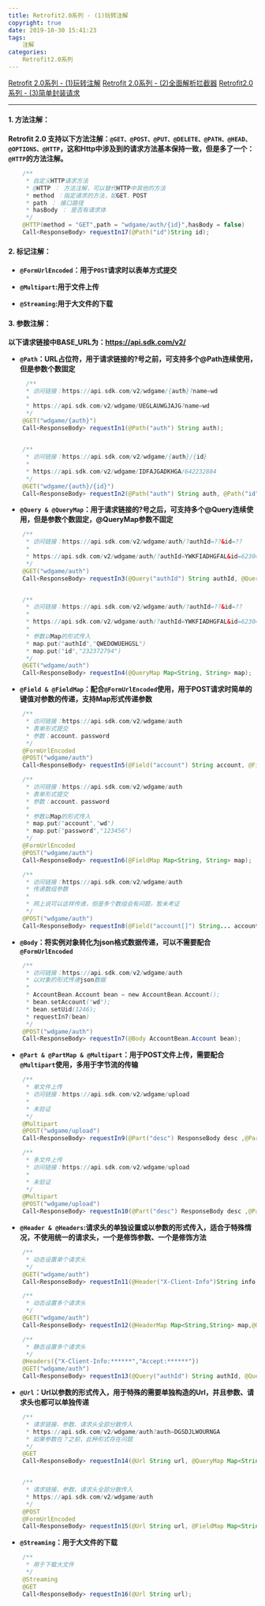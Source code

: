 ```yaml
---
title: Retrofit2.0系列 - (1)玩转注解
copyright: true
date: 2019-10-30 15:41:23
tags:
	注解
categories:
	Retrofit2.0系列
---
```


[Retrofit 2.0系列 - (1)玩转注解](https://www.syncxiao.com/2019/10/30/Retrofit2.0%E7%B3%BB%E5%88%97%20-%20&#40;1&#41;%E7%8E%A9%E8%BD%AC%E6%B3%A8%E8%A7%A3/)
[Retrofit 2.0系列 - (2)全面解析拦截器](https://www.syncxiao.com/2019/10/30/Retrofit2-0%E7%B3%BB%E5%88%97%20-%20&#40;2&#41;%E5%85%A8%E9%9D%A2%E8%A7%A3%E6%9E%90%E6%8B%A6%E6%88%AA%E5%99%A8/)
[Retrofit2.0系列 - (3)简单封装请求](https://www.syncxiao.com/2019/10/30/Retrofit2-0%E7%B3%BB%E5%88%97-&#40;3&#41;%E7%AE%80%E5%8D%95%E5%B0%81%E8%A3%85%E8%AF%B7%E6%B1%82/)

---


#### 1. 方法注解：
**Retrofit 2.0 支持以下方法注解：`@GET、@POST、@PUT、@DELETE、@PATH、@HEAD、@OPTIONS、@HTTP`，这和Http中涉及到的请求方法基本保持一致，但是多了一个：`@HTTP`的方法注解。**
```java
	/**
	 * 自定义HTTP请求方法
     * @HTTP ： 方法注解，可以替代HTTP中其他的方法
     * method ：指定请求的方法，如GET、POST
     * path ： 接口路径
     * hasBody ： 是否有请求体
     */
    @HTTP(method = "GET",path = "wdgame/auth/{id}",hasBody = false)
    Call<ResponseBody> requestIn17(@Path("id")String id);
```

<!-- more -->

#### 2. 标记注解：
- **`@FormUrlEncoded`：用于`POST`请求时以表单方式提交**

- **`@Multipart`:用于文件上传**
 
- **`@Streaming`:用于大文件的下载**

#### 3. 参数注解：
 **以下请求链接中BASE_URL为：https://api.sdk.com/v2/**

 - **`@Path`：URL占位符，用于请求链接的?号之前，可支持多个@Path连续使用，但是参数个数固定**
```java
	 /**
     * 访问链接：https://api.sdk.com/v2/wdgame/{auth}?name=wd
     * 
     * https://api.sdk.com/v2/wdgame/UEGLAUWGJAJG?name=wd
     */
    @GET("wdgame/{auth}")
    Call<ResponseBody> requestIn1(@Path("auth") String auth);
    

	/**
     * 访问链接：https://api.sdk.com/v2/wdgame/{auth}/{id}
     * 
     * https://api.sdk.com/v2/wdgame/IDFAJGADKHGA/642232884
     */
    @GET("wdgame/{auth}/{id}")
    Call<ResponseBody> requestIn2(@Path("auth") String auth, @Path("id") String id);
```

- **`@Query & @QueryMap`：用于请求链接的?号之后，可支持多个@Query连续使用，但是参数个数固定，@QueryMap参数不固定**
```java
	/**
     * 访问链接：https://api.sdk.com/v2/wdgame/auth/?authId=??&id=??
     * 
     * https://api.sdk.com/v2/wdgame/auth/?authId=YWKFIADHGFAL&id=623042744
     */
    @GET("wdgame/auth")
    Call<ResponseBody> requestIn3(@Query("authId") String authId, @Query("id") String id);


    /**
     * 访问链接：https://api.sdk.com/v2/wdgame/auth/?authId=??&id=??
     * 
     * https://api.sdk.com/v2/wdgame/auth/?authId=YWKFIADHGFAL&id=623042744
     * 
     * 参数以Map的形式传入
     * map.put("authId","QWEDOWUEHGSL")
     * map.put("id","232372794")
     */
    @GET("wdgame/auth")
    Call<ResponseBody> requestIn4(@QueryMap Map<String, String> map);
```

- **`@Field & @FieldMap`：配合`@FormUrlEncoded`使用，用于POST请求时简单的键值对参数的传递，支持Map形式传递参数**
```java
	/**
     * 访问链接：https://api.sdk.com/v2/wdgame/auth
     * 表单形式提交
     * 参数：account、password
     */
    @FormUrlEncoded
    @POST("wdgame/auth")
    Call<ResponseBody> requestIn5(@Field("account") String account, @Field("password") String password);

    /**
     * 访问链接：https://api.sdk.com/v2/wdgame/auth
     * 表单形式提交
     * 参数：account、password
     * 
     * 参数以Map的形式传入
     * map.put("account","wd")
     * map.put("password","123456")
     */
    @FormUrlEncoded
    @POST("wdgame/auth")
    Call<ResponseBody> requestIn6(@FieldMap Map<String, String> map);

	/**
     * 访问链接：https://api.sdk.com/v2/wdgame/auth
     * 传递数组参数
     *
     * 网上说可以这样传递，但是多个数组会有问题，暂未考证
     */
    @POST("wdgame/auth")
    Call<ResponseBody> requestIn8(@Field("account[]") String... account);
```

- **`@Body`：将实例对象转化为json格式数据传递，可以不需要配合`@FormUrlEncoded`**
```java
	/**
     * 访问链接：https://api.sdk.com/v2/wdgame/auth
     * 以对象的形式传递json数据
     *
     * AccountBean.Account bean = new AccountBean.Account();
     * bean.setAccount("wd");
     * bean.setUid(1246);
     * requestIn7(bean)
     */
    @POST("wdgame/auth")
    Call<ResponseBody> requestIn7(@Body AccountBean.Account bean);
```

- **`@Part & @PartMap & @Multipart`：用于POST文件上传，需要配合`@Multipart`使用，多用于字节流的传输**
```java
	/**
     * 单文件上传
     * 访问链接：https://api.sdk.com/v2/wdgame/upload
     *
     * 未验证
     */
    @Multipart
    @POST("wdgame/upload")
    Call<ResponseBody> requestIn9(@Part("desc") ResponseBody desc ,@Part MultipartBody.Part file);

    /**
     * 多文件上传
     * 访问链接：https://api.sdk.com/v2/wdgame/upload
     *
     * 未验证
     */
    @Multipart
    @POST("wdgame/upload")
    Call<ResponseBody> requestIn10(@Part("desc") ResponseBody desc ,@PartMap Map<String,ResponseBody> files);
```

-  **`@Header & @Headers`:请求头的单独设置或以参数的形式传入，适合于特殊情况，不使用统一的请求头，一个是修饰参数、一个是修饰方法**
```java
	/**
     * 动态设置单个请求头
     */
    @GET("wdgame/auth")
    Call<ResponseBody> requestIn11(@Header("X-Client-Info")String info,@Query("authId") String authId, @Query("id") String id);

    /**
     * 动态设置多个请求头
     */
    @GET("wdgame/auth")
    Call<ResponseBody> requestIn12(@HeaderMap Map<String,String> map,@Query("authId") String authId, @Query("id") String id);

    /**
     * 静态设置多个请求头
     */
    @Headers({"X-Client-Info:******","Accept:******"})
    @GET("wdgame/auth")
    Call<ResponseBody> requestIn13(@Query("authId") String authId, @Query("id") String id);
```

- **`@Url`：Url以参数的形式传入，用于特殊的需要单独构造的Url，并且参数、请求头也都可以单独传递**
```java
	/**
     * 请求链接、参数、请求头全部分散传入
     * https://api.sdk.com/v2/wdgame/auth?auth=DGSDJLWOURNGA
     * 如果参数在？之前，此种形式存在问题
     */
    @GET
    Call<ResponseBody> requestIn14(@Url String url, @QueryMap Map<String, Object> paramMap, @HeaderMap Map<String, Object> headsMap);


    /**
     * 请求链接、参数、请求头全部分散传入
     * https://api.sdk.com/v2/wdgame/auth
     */
    @POST
    @FormUrlEncoded
    Call<ResponseBody> requestIn15(@Url String url, @FieldMap Map<String, Object> paramMap, @HeaderMap Map<String, Object> headsMap);
```


- **`@Streaming`：用于大文件的下载**
```java
	/**
     * 用于下载大文件
     */
    @Streaming
    @GET
    Call<ResponseBody> requestIn16(@Url String url);
```





